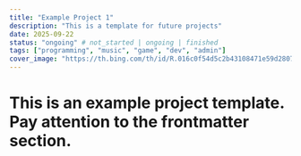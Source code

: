 ```yaml
---
title: "Example Project 1"
description: "This is a template for future projects"
date: 2025-09-22
status: "ongoing" # not_started | ongoing | finished
tags: ["programming", "music", "game", "dev", "admin"]
cover_image: "https://th.bing.com/th/id/R.016c0f54d5c2b43108471e59d2807f6a?rik=fdNGwzJ6L3I9zQ&pid=ImgRaw&r=0"
---
```


# This is an example project template. Pay attention to the frontmatter section.